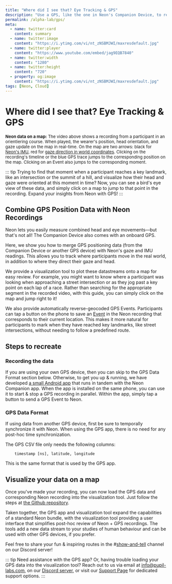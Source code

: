 ```yaml
---
title: "Where did I see that? Eye Tracking & GPS"
description: "Use a GPS, like the one in Neon's Companion Device, to record synchronized location, eye, and head movement data. Visualize it on a map and click to jump there in your recording!"
permalink: /alpha-lab/gps/
meta:
  - name: twitter:card
    content: summary
  - name: twitter:image
    content: "https://i.ytimg.com/vi/nt_zNSBMJWI/maxresdefault.jpg"
  - name: twitter:player
    content: "https://www.youtube.com/embed/jag9EQB7840"
  - name: twitter:width
    content: "1280"
  - name: twitter:height
    content: "720"
  - property: og:image
    content: "https://i.ytimg.com/vi/nt_zNSBMJWI/maxresdefault.jpg"
tags: [Neon, Cloud]
---
```


<script setup>
import TagLinks from '@components/TagLinks.vue'
</script>

# Where did I see that? Eye Tracking & GPS

<TagLinks :tags="$frontmatter.tags" />

<Youtube src="lOSBCY8X4jw"/>

<font size=2><b>Neon data on a map:</b> The video above shows a recording from a participant in an orientiering course. When played, the wearer's position, head orientation, and gaze update on the map in real-time. On the map are two arrows: black for <a href="https://docs.pupil-labs.com/neon/data-collection/data-streams/#movement-imu-data">Neon's IMU</a>, red for <a href="https://docs.pupil-labs.com/alpha-lab/imu-transformations/">gaze direction in world coordinates</a>. Clicking on the recording's timeline or the blue GPS trace jumps to the corresponding position on the map. Clicking on an Event also jumps to the corresponding moment.</font>

::: tip
Trying to find that moment when a participant reaches a key landmark, like an intersection or the summit of a hill, and visualize how their head and gaze were oriented at this moment in time? Now, you can see a bird's eye view of these data, and simply click on a map to jump to that point in the recording. Expand your insights from Neon with GPS!
:::

## Combine GPS Position Data with Neon Recordings

Neon lets you easily measure combined head and eye movements—but that's not all! The Companion Device also comes with an onboard GPS.

Here, we show you how to merge GPS positioning data (from the Companion Device or another GPS device) with Neon's gaze and IMU readings. This allows you to track where participants move in the real world, in addition to where they direct their gaze and head.

We provide a visualization tool to plot these datastreams onto a map for easy review. For example, you might want to know where a participant was looking when approaching a street intersection or as they jog past a key point on each lap of a race. Rather than searching for the appropriate segment in the recorded video, with this guide, you can simply click on the map and jump right to it!

We also provide automatically reverse-geocoded GPS Events. Participants can tap a button on the phone to save an [Event](https://docs.pupil-labs.com/neon/data-collection/events/) in the Neon recording that corresponds to their current location. This makes it more natural for participants to mark when they have reached key landmarks, like street intersections, without needing to follow a predefined route.

## Steps to recreate

### Recording the data

If you are using your own GPS device, then you can skip to the GPS Data Format section below. Otherwise, to get you up & running, we have developed [a small Android app](https://github.com/pupil-labs/gps-alpha-lab) that runs in tandem with the Neon Companion app. When the app is installed on the same phone, you can use it to start & stop a GPS recording in parallel. Within the app, simply tap a button to send a GPS Event to Neon.

### GPS Data Format

If using data from another GPS device, first be sure to temporally synchronize it with Neon. When using the GPS app, there is no need for any post-hoc time synchronization.

The GPS CSV file only needs the following columns:

```
    timestamp [ns], latitude, longitude
```

This is the same format that is used by the GPS app.

## Visualize your data on a map

Once you've made your recording, you can now load the GPS data and corresponding Neon recording into the visualization tool. Just follow the steps at [the Github repository](https://github.com/pupil-labs/gps-alpha-lab).

Taken together, the GPS app and visualization tool expand the capabilities of a standard Neon bundle, with the visualization tool providing a user interface that simplifies post-hoc review of Neon + GPS recordings. The tools add a new data stream to your studies of human behaviour and can be used with other GPS devices, if you prefer.

Feel free to share your fun & inspiring routes in the #[show-and-tell](https://discord.com/channels/285728493612957698/1238043619999617125) channel on our Discord server!

::: tip
Need assistance with the GPS app? Or, having trouble loading your GPS data into the visualization tool? Reach out to us via email at [info@pupil-labs.com](mailto:info@pupil-labs.com), on our [Discord server](https://pupil-labs.com/chat/), or visit our [Support Page](https://pupil-labs.com/products/support/) for dedicated support options.
:::

